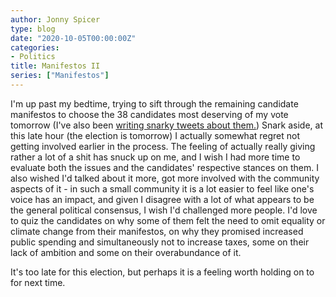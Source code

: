 ```yaml
---
author: Jonny Spicer
type: blog
date: "2020-10-05T00:00:00Z"
categories:
- Politics
title: Manifestos II
series: ["Manifestos"]
---
```

I'm up past my bedtime, trying to sift through the remaining candidate manifestos to choose the 38 candidates most deserving of my vote tomorrow (I've also been [writing snarky tweets about them.](https://twitter.com/jjspicer/status/1313236546372468738)) Snark aside, at this late hour (the election is tomorrow) I actually somewhat regret not
getting involved earlier in the process. The feeling of actually really giving rather a lot of a shit has snuck up on me, and I wish I had more time to evaluate both the issues and
the candidates' respective stances on them. I also wished I'd talked about it more, got more involved with the community aspects of it - in such a small community it is a lot easier
to feel like one's voice has an impact, and given I disagree with a lot of what appears to be the general political consensus, I wish I'd challenged more people. I'd love to quiz the
candidates on why some of them felt the need to omit equality or climate change from their manifestos, on why they promised increased public spending and simultaneously not to increase
taxes, some on their lack of ambition and some on their overabundance of it.

It's too late for this election, but perhaps it is a feeling worth holding on to for next time.
